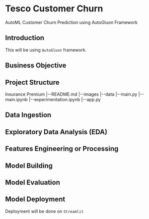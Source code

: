 # Tesco Customer Churn

AutoML Customer Churn Prediction using AutoGluon Framework

## Introduction

This will be using `AutoGluon` framework.

## Business Objective

## Project Structure

Insurance Premium
|--README.md
|--images
|--data
|--main.py
|--main.ipynb
|--experimentation.ipynb
|--app.py

## Data Ingestion

## Exploratory Data Analysis (EDA)

## Features Engineering or Processing

## Model Building

## Model Evaluation

## Model Deployment

Deployment will be done on `Streamlit`
